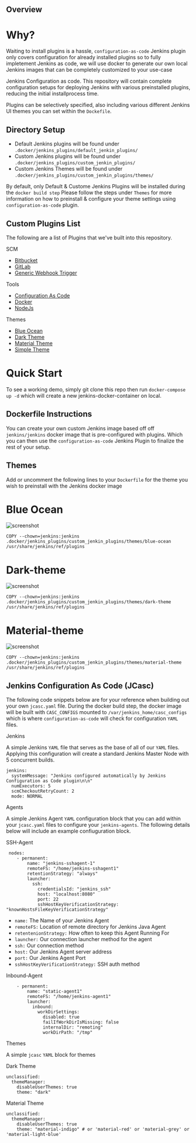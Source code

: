 ## Overview

# Why? 

Waiting to install plugins is a hassle, `configuration-as-code` Jenkins plugin only covers configuration for already installed plugins so to fully impletement Jenkins as code, we will use docker to generate our own local Jenkins images that can be completely customized to your use-case

Jenkins Configuration as code. This repository will contain complete configuration setups for deploying Jenkins with various preinstalled plugins, reducing the initial installprocess time. 

Plugins can be selectively specified, also including various different Jenkins UI themes you can set within the `Dockefile`.

## Directory Setup 

- Default Jenkins plugins will be found under `.docker/jenkins_plugins/default_jenkin_plugins/`
- Custom Jenkins plugins will be found under `.docker/jenkins_plugins/custom_jenkin_plugins/`
- Custom Jenkins Themes will be found under `.docker/jenkins_plugins/custom_jenkin_plugins/themes/`

By default, only Default & Custome Jenkins Plugins will be installed during the `docker build step` Please follow the steps under `Themes` for more information on how to preinstall & configure your theme settings using `configuration-as-code` plugin.  

## Custom Plugins List 

The following are a list of Plugins that we've built into this repository. 

SCM 

- [Bitbucket](https://plugins.jenkins.io/bitbucket/)
- [GitLab](https://plugins.jenkins.io/gitlab-plugin/)
- [Generic Webhook Trigger](https://plugins.jenkins.io/generic-webhook-trigger/)

Tools

- [Configuration As Code](https://www.jenkins.io/projects/jcasc/)
- [Docker](https://plugins.jenkins.io/docker-plugin/)
- [NodeJs](https://plugins.jenkins.io/nodejs/)

Themes

- [Blue Ocean](https://plugins.jenkins.io/blueocean/)
- [Dark Theme](https://plugins.jenkins.io/dark-theme/)
- [Material Theme](https://plugins.jenkins.io/material-theme/)
- [Simple Theme](https://plugins.jenkins.io/simple-theme-plugin/)


# Quick Start

To see a working demo, simply git clone this repo then run `docker-compose up -d` which will create a new jenkins-docker-container on local.


## Dockerfile Instructions

You can create your own custom Jenkins image based off off `jenkins/jenkins` docker image that is pre-configured with plugins. Which you can then use the `configuration-as-code` Jenkins Plugin to finalize the rest of your setup. 

## Themes

Add or uncomment the following lines to your `Dockerfile` for the theme you wish to preinstall with the Jenkins docker image

# Blue Ocean

![screenshot](./src/images/jenkins_blueocean.png)
```
COPY --chown=jenkins:jenkins .docker/jenkins_plugins/custom_jenkin_plugins/themes/blue-ocean /usr/share/jenkins/ref/plugins
```
# Dark-theme

![screenshot](./src/images/jenkins_darktheme_dark.png)

```
COPY --chown=jenkins:jenkins .docker/jenkins_plugins/custom_jenkin_plugins/themes/dark-theme /usr/share/jenkins/ref/plugins
```

# Material-theme

![screenshot](./src/images/jenkins_materialtheme_red.png)

```
COPY --chown=jenkins:jenkins .docker/jenkins_plugins/custom_jenkin_plugins/themes/material-theme /usr/share/jenkins/ref/plugins
```

## Jenkins Configuration As Code (JCasc)

The following code snippets below are for your reference when building out your own `jcasc.yaml` file. During the docker build step, the docker image will be built with `CASC_CONFIGS` mounted to `/var/jenkins_home/casc_configs` which is where `configuration-as-code` will check for configuration `YAML` files.


Jenkins

A simple Jenkins `YAML` file that serves as the base of all of our `YAML` files. Applying this configuration will create a standard Jenkins Master Node with 5 concurrent builds. 

```
jenkins:
  systemMessage: "Jenkins configured automatically by Jenkins Configuration as Code plugin\n\n"
  numExecutors: 5
  scmCheckoutRetryCount: 2
  mode: NORMAL
```

Agents

A simple Jenkins Agent `YAML` configuration block that you can add within your `jcasc.yaml` files to configure your `jenkins-agents`. The following details below will include an example confiuguration block.

SSH-Agent
```
 nodes:
    - permanent:
        name: "jenkins-sshagent-1"
        remoteFS: "/home/jenkins-sshagent1"
        retentionStrategy: "always"
        launcher:
          ssh:
            credentialsId: "jenkins_ssh"
            host: "localhost:8080"
            port: 22
            sshHostKeyVerificationStrategy: "knownHostsFileKeyVerificationStrategy"
```

- `name:` The Name of your Jenkins Agent
- `remoteFS:` Location of remote directory for Jenkins Java Agent 
- `retentenionStrategy:` How often to keep this Agent Running For
- `launcher:` Our connection launcher method for the agent
- `ssh:` Our connection method
- `host:` Our Jenkins Agent server address
- `port:` Our Jenkins Agent Port
- `sshHostKeyVerificationStrategy:` SSH auth method


Inbound-Agent

```
    - permanent:
        name: "static-agent1"
        remoteFS: "/home/jenkins-agent1"
        launcher:
          inbound:
            workDirSettings:
              disabled: true
              failIfWorkDirIsMissing: false
              internalDir: "remoting"
              workDirPath: "/tmp"
```

Themes

A simple `jcasc` `YAML` block for themes 


Dark Theme

```
unclassified:
  themeManager:
    disableUserThemes: true
    theme: "dark" 
```

Material Theme

```
unclassified:
  themeManager:
    disableUserThemes: true
    theme: "material-indigo" # or 'material-red' or 'material-grey' or 'material-light-blue'
```
